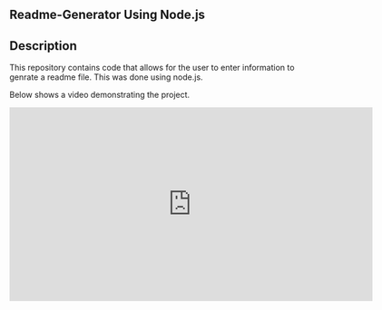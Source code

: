 ## Readme-Generator Using Node.js

## Description 
This repository contains code that allows for the user to enter information to genrate a readme file. This was done using node.js.

Below shows a video demonstrating the project.
<iframe width="640" height="342" src="https://www.loom.com/embed/ab69ef338d004f29b060e42358d7e108" frameborder="0" webkitallowfullscreen mozallowfullscreen allowfullscreen></iframe>
